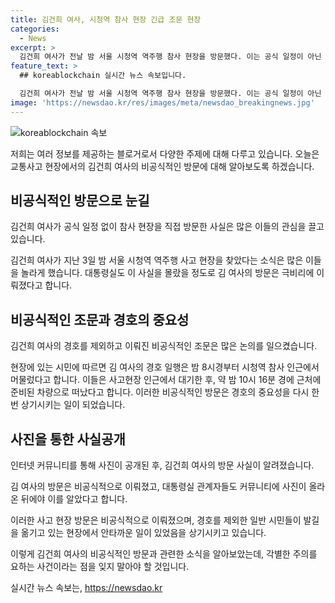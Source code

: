 ```yaml
---
title: 김건희 여사, 시청역 참사 현장 긴급 조문 현장
categories:
  - News
excerpt: >
  김건희 여사가 전날 밤 서울 시청역 역주행 참사 현장을 방문했다. 이는 공식 일정이 아닌 비공식적인 결정으로 이뤄졌으며, 대통령실 관계자들도 사진이 공개된 이후에야 이를 알았다. 김 여사는 조용히 헌화를 하고 시민들이 만든 추모공간에 방문하여 헌화한 후 한동안 머물렀다. 방문 당시 경호를 제외한 많은 수행원이 동행하지 않은 것으로 알려졌으며, 해당 참사현장에는 여전히 많은 시민들이 찾고 있다. (문단 요약 - 143자)
feature_text: >
  ## koreablockchain 실시간 뉴스 속보입니다.

  김건희 여사가 전날 밤 서울 시청역 역주행 참사 현장을 방문했다. 이는 공식 일정이 아닌 비공식적인 결정으로 이뤄졌으며, 대통령실 관계자들도 사진이 공개된 이후에야 이를 알았다. 김 여사는 조용히 헌화를 하고 시민들이 만든 추모공간에 방문하여 헌화한 후 한동안 머물렀다. 방문 당시 경호를 제외한 많은 수행원이 동행하지 않은 것으로 알려졌으며, 해당 참사현장에는 여전히 많은 시민들이 찾고 있다. (문단 요약 - 143자)
image: 'https://newsdao.kr/res/images/meta/newsdao_breakingnews.jpg'
---
```


<p><img src="https://newsdao.kr/res/images/meta/newsdao_breakingnews.jpg" alt="koreablockchain 속보" /></p>

<p>저희는 여러 정보를 제공하는 블로거로서 다양한 주제에 대해 다루고 있습니다. 오늘은 교통사고 현장에서의 김건희 여사의 비공식적인 방문에 대해 알아보도록 하겠습니다.</p>

<h2 data-ke-size="size26">비공식적인 방문으로 눈길</h2>

<p data-ke-size="size16">김건희 여사가 공식 일정 없이 참사 현장을 직접 방문한 사실은 많은 이들의 관심을 끌고 있습니다. </p>

<p>김건희 여사가 지난 3일 밤 서울 시청역 역주행 사고 현장을 찾았다는 소식은 많은 이들을 놀라게 했습니다. 대통령실도 이 사실을 몰랐을 정도로 김 여사의 방문은 극비리에 이뤄졌다고 합니다.</p>

<h2 data-ke-size="size26">비공식적인 조문과 경호의 중요성</h2>

<p data-ke-size="size16">김건희 여사의 경호를 제외하고 이뤄진 비공식적인 조문은 많은 논의를 일으켰습니다.</p>

<p>현장에 있는 시민에 따르면 김 여사의 경호 일행은 밤 8시경부터 시청역 참사 인근에서 머물렀다고 합니다. 이들은 사고현장 인근에서 대기한 후, 약 밤 10시 16분 경에 근처에 준비된 차량으로 떠났다고 합니다. 이러한 비공식적인 방문은 경호의 중요성을 다시 한 번 상기시키는 일이 되었습니다.</p>

<h2 data-ke-size="size26">사진을 통한 사실공개</h2>

<p data-ke-size="size16">인터넷 커뮤니티를 통해 사진이 공개된 후, 김건희 여사의 방문 사실이 알려졌습니다.</p>

<p>김 여사의 방문은 비공식적으로 이뤄졌고, 대통령실 관계자들도 커뮤니티에 사진이 올라온 뒤에야 이를 알았다고 합니다.</p>

<p>이러한 사고 현장 방문은 비공식적으로 이뤄졌으며, 경호를 제외한 일반 시민들이 발길을 옮기고 있는 현장에서 안타까운 일이 있었음을 상기시키고 있습니다.</p>

<p>이렇게 김건희 여사의 비공식적인 방문과 관련한 소식을 알아보았는데, 각별한 주의를 요하는 사건이라는 점을 잊지 말아야 할 것입니다.</p>
실시간 뉴스 속보는, <a href="https://newsdao.kr" rel="dofollow">https://newsdao.kr</a>


